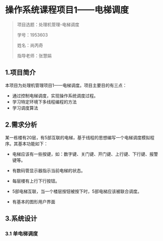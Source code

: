 # 操作系统课程项目1——电梯调度

> 项目选题：处理机管理-电梯调度
>
> 学号：1953603
>
> 姓名：尚丙奇
>
> 指导老师：张慧娟
## 1.项目简介

本项目为处理机管理项目1——电梯调度。项目主要目的有三点：

- 通过控制电梯调度，实现操作系统调度过程。
- 学习特定环境下多线程编程的方法
- 学习调度算法

## 2.需求分析

某一栋楼有20层，有5部互联的电梯，基于线程的思想编写一个电梯调度模拟程序。其基本功能如下：

- 电梯应该有一些按键，如：数字键、关门键、开门键、上行键、下行键、报警键等。

- 有数码管显示器指示当前电梯的状态。

- 每层楼有上行下行按钮。

- 5部电梯互联，当一个楼层按钮被按下时，5部电梯应该被联合调度。

- 有基本的图形用户界面

## 3.系统设计

### 3.1 单电梯调度
